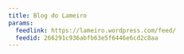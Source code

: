 ```yaml
---
title: Blog do Lameiro
params:
  feedlink: https://lameiro.wordpress.com/feed/
  feedid: 266291c936abfb63e5f6446e6cd2c8aa
---
```

